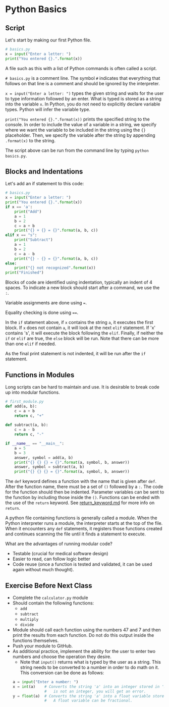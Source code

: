 # Python Basics

## Script
Let's start by making our first Python file.  

```python
# basics.py
x = input("Enter a letter: ")
print("You entered {}.".format(x))
```

A file such as this with a list of Python commands is often called a script.

`# basics.py` is a comment line.  The symbol `#` indicates that everything that
follows on that line is a comment and should be ignored by the interpreter.

`x = input("Enter a letter: ")` types the given string and waits for the user
to type information followed by an enter.  What is typed is stored as a string
into the variable `x`.  In Python, you do not need to explicitly declare 
variable types.  Python will infer the variable type.

`print("You entered {}.".format(x))` prints the specified string to the
console.  In order to include the value of a variable in a string, we specify
where we want the variable to be included in the string using the `{}` 
placeholder.  Then, we specify the variable after the string by appending
`.format(x)` to the string.  

The script above can be run from the command line by typing `python basics.py`.

## Blocks and Indentations
Let's add an if statement to this code:
```python
# basics.py
x = input("Enter a letter: ")
print("You entered {}.".format(x))
if x == 'a':
    print("Add")
    a = 1
    b = 2
    c = a + b
    print("{} + {} = {}".format(a, b, c))
elif x == "s":
    print("Subtract")
    a = 1
    b = 2
    c = a - b
    print("{} - {} = {}".format(a, b, c))
else:
    print("{} not recognized".format(x))
print("Finished")
```
Blocks of code are identified using indentation, typically an indent of 4
spaces.  To indicate a new block should start after a command, we use the `:`.

Variable assignments are done using `=`.

Equality checking is done using `==`.
  
In the `if` statement above, if `x` contains the string `a`, it executes the
first block.  If `x` does not contain `a`, it will look at the next `elif`
statement.  If 'x' contains 's', it will execute the block following the
`elif`.  Finally, if neither the `if` or `elif` are true, the `else` block
will be run.  Note that there can be more than one `elif` if needed.

As the final print statement is not indented, it will be run after the `if` 
statement.  

## Functions in Modules
Long scripts can be hard to maintain and use.  It is desirable to break code
up into modular functions.

```python
# first_module.py
def add(a, b):
    c = a + b
    return c, "+"
    
def subtract(a, b):
    c = a - b
    return c, "-"

if __name__ == "__main__":
    a = 5
    b = 3
    answer, symbol = add(a, b)
    print("{} {} {} = {}".format(a, symbol, b, answer))
    answer, symbol = subtract(a, b)
    print("{} {} {} = {}".format(a, symbol, b, answer))
```

The `def` keyword defines a function with the name that is given after `def`.
After the function name, there must be a set of `()` followed by a `:`.  The
code for the function should then be indented.  Parameter variables can be 
sent to the function by including those inside the `()`.  Functions can be
ended with the use of the `return` keyword.  See 
[return_keyword.md](./return_keyword.md) for more info on `return`.

A python file containing functions is generally called a module.  When the
Python interpreter runs a module, the interpreter starts at the top of the 
file.  When it encounters any `def` statements, it registers those functions
created and continues scanning the file until it finds a statement to execute.

What are the advantages of running modular code?
* Testable (crucial for medical software design)
* Easier to read, can follow logic better
* Code reuse (once a function is tested and validated, it can be used again
without much thought).

## Exercise Before Next Class
* Complete the `calculator.py` module
* Should contain the following functions:
    * `add`
    * `subtract`
    * `multiply`
    * `divide`
* Module should call each function using the numbers 47 and 7 and then print 
the results from each function.  Do not do this output inside the functions 
themselves.
* Push your module to GitHub.
* As additional practice, implement the ability for the user to enter two
numbers and choose the operation they desire.  
  + Note that `input()` returns what is typed by the user as a string.  This
  string needs to be converted to a number in order to do math on it.  This
  conversion can be done as follows:
  ```python
  a = input("Enter a number: ")
  x = int(a)    # Converts the string 'a' into an integer stored in 'x'.  If 'a'
                #   is not an integer, you will get an error.
  y = float(a)  # Converts the string 'a' into a float variable stored in 'x'.
                #   A float variable can be fractional.
   ```